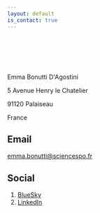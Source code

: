```yaml
---
layout: default
is_contact: true
---
```


<div style="height: 70px;"></div>

Emma Bonutti D'Agostini

5 Avenue Henry le Chatelier

91120 Palaiseau

France

## Email

[emma.bonutti@sciencespo.fr](mailto:emma.bonutti@sciencespo.fr)


## Social
1. [BlueSky](https://bsky.app/profile/emmabonutti.bsky.social)
2. [LinkedIn](www.linkedin.com/in/emma-bonutti-d-agostini-2b8026231)


<div style="height: 70px;"></div>
